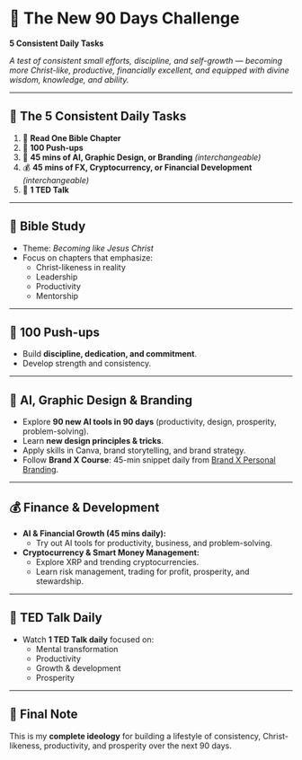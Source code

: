 # 🚀 The New 90 Days Challenge  
**5 Consistent Daily Tasks**  

*A test of consistent small efforts, discipline, and self-growth — becoming more Christ-like, productive, financially excellent, and equipped with divine wisdom, knowledge, and ability.*  

---

## 📌 The 5 Consistent Daily Tasks  

1. 📖 **Read One Bible Chapter**  
2. 💪 **100 Push-ups**  
3. 🎨 **45 mins of AI, Graphic Design, or Branding** *(interchangeable)*  
4. 💰 **45 mins of FX, Cryptocurrency, or Financial Development** *(interchangeable)*  
5. 🎥 **1 TED Talk**  

---

## 📖 Bible Study  
- Theme: *Becoming like Jesus Christ*  
- Focus on chapters that emphasize:  
  - Christ-likeness in reality  
  - Leadership  
  - Productivity  
  - Mentorship  

---

## 💪 100 Push-ups  
- Build **discipline, dedication, and commitment**.  
- Develop strength and consistency.  

---

## 🎨 AI, Graphic Design & Branding  
- Explore **90 new AI tools in 90 days** (productivity, design, prosperity, problem-solving).  
- Learn **new design principles & tricks**.  
- Apply skills in Canva, brand storytelling, and brand strategy.  
- Follow **Brand X Course**: 45-min snippet daily from [Brand X Personal Branding](https://personalbrandx.com/deal).  

---

## 💰 Finance & Development  
- **AI & Financial Growth (45 mins daily):**  
  - Try out AI tools for productivity, business, and problem-solving.  
- **Cryptocurrency & Smart Money Management:**  
  - Explore XRP and trending cryptocurrencies.  
  - Learn risk management, trading for profit, prosperity, and stewardship.  

---

## 🎥 TED Talk Daily  
- Watch **1 TED Talk daily** focused on:  
  - Mental transformation  
  - Productivity  
  - Growth & development  
  - Prosperity  

---

## 🌟 Final Note  
This is my **complete ideology** for building a lifestyle of consistency, Christ-likeness, productivity, and prosperity over the next 90 days.  
